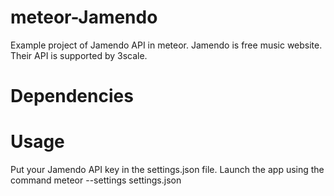 meteor-Jamendo
==============

Example project of Jamendo API in meteor.
Jamendo is free music website. Their API is supported by 3scale.

Dependencies
====

Usage
====

Put your Jamendo API key in the settings.json file.
Launch the app using the command meteor --settings settings.json


